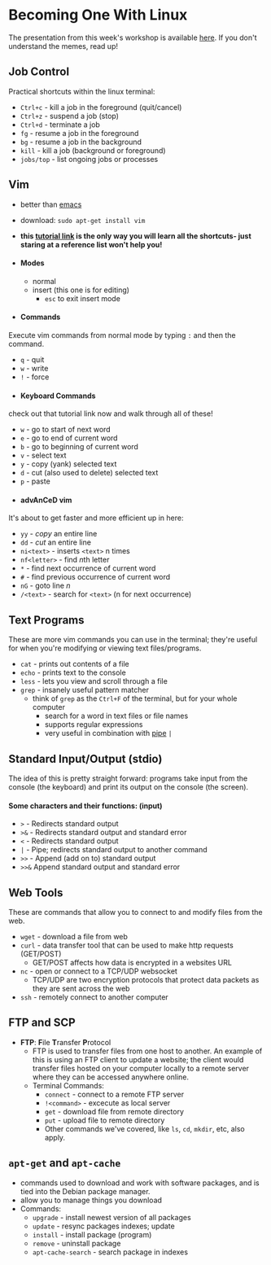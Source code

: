 # Becoming One With Linux

The presentation from this week's workshop is available [here](https://goo.gl/H3Z5jp).  If you don't understand the memes, read up!

## Job Control
Practical shortcuts within the linux terminal:
* ```Ctrl+c``` - kill a job in the foreground (quit/cancel)
* ```Ctrl+z``` - suspend a job (stop)
* ```Ctrl+d``` - terminate a job
* ```fg``` - resume a job in the foreground
* ```bg``` - resume a job in the background
* ```kill``` - kill a job (background or foreground)
* ```jobs/top``` - list ongoing jobs or processes

## Vim
* better than [emacs][1]
* download: ```sudo apt-get install vim```
* **this [tutorial link][3] is the only way you will learn all the shortcuts- just staring at a reference list won't help you!**

* #### Modes
  - normal
  - insert (this one is for editing)
    - ```esc``` to exit insert mode
  
* #### Commands
Execute vim commands from normal mode by typing ```:``` and then the command.
  - ```q``` - quit
  - ```w``` - write
  - ```!``` - force

* #### Keyboard Commands
check out that tutorial link now and walk through all of these!
  - ```w``` - go to start of next word
  - ```e``` - go to end of current word
  - ```b``` - go to beginning of current word
  - ```v``` - select text
  - ```y``` - copy (yank) selected text
  - ```d``` - cut (also used to delete) selected text
  - ```p``` - paste

* #### advAnCeD vim
It's about to get faster and more efficient up in here:
  - ```yy``` - *copy* an entire line
  - ```dd``` - *cut* an entire line
  - ```ni<text>``` - inserts ```<text>``` n times 
  - ```nf<letter>``` - find *n*th letter 
  - ```*``` - find next occurrence of current word
  - ```#``` - find previous occurrence of current word
  - ```nG``` - goto line *n*
  - ```/<text>``` - search for ```<text>``` (n for next occurrence)

## Text Programs
These are more vim commands you can use in the terminal; they're useful for when you're modifying or viewing text files/programs.

* ```cat``` - prints out contents of a file
* ```echo``` - prints text to the console
* ```less``` - lets you view and scroll through a file
* ```grep``` - insanely useful pattern matcher
  - think of ```grep``` as the ```Ctrl+F``` of the terminal, but for your whole computer
    - search for a word in text files or file names
    - supports regular expressions
    - very useful in combination with [pipe][4] ```|```

## Standard Input/Output (stdio)
The idea of this is pretty straight forward: programs take input from the console (the keyboard) and print its output on the console (the screen).

#### Some characters and their functions: (input)
  - ```>``` - Redirects standard output
  - ```>&``` - Redirects standard output and standard error
  - ```<``` - Redirects standard output
  - ```|``` - Pipe; redirects standard output to another command
  - ```>>``` - Append (add on to) standard output
  - ```>>&``` Append standard output and standard error

## Web Tools
These are commands that allow you to connect to and modify files from the web.

* ```wget``` - download a file from web
* ```curl``` - data transfer tool that can be used to make http requests (GET/POST)
  - GET/POST affects how data is encrypted in a websites URL
* ```nc``` - open or connect to a TCP/UDP websocket
  - TCP/UDP are two encryption protocols that protect data packets as they are sent across the web
* ```ssh``` - remotely connect to another computer

## FTP and SCP
* **FTP**: **F**ile **T**ransfer **P**rotocol
  - FTP is used to transfer files from one host to another.  An example of this is using an FTP client to update a website; the client would transfer files hosted on your computer locally to a remote server where they can be accessed anywhere online.
  - Terminal Commands:
    * ```connect``` - connect to a remote FTP server
    * ```!<command>``` - excecute as local server
    * ```get``` - download file from remote directory
    * ```put``` - upload file to remote directory
    * Other commands we've covered, like ```ls```, ```cd```, ```mkdir```, etc, also apply.

## ```apt-get``` and ```apt-cache```
* commands used to download and work with software packages, and is tied into the Debian package manager.
* allow you to manage things you download
* Commands:
  - ```upgrade``` - install newest version of all packages
  - ```update``` - resync packages indexes; update
  - ```install``` - install package (program)
  - ```remove``` - uninstall package
  - ```apt-cache-search``` - search package in indexes

[1]:https://www.gnu.org/software/emacs/
[2]:http://www.vim.org/
[3]:http://openvim.com/
[4]:http://www.codecoffee.com/tipsforlinux/articles/25.html
[5]:https://www.digitalocean.com/community/tutorials/what-is-ftp-and-how-is-it-used
[6]:https://www.digitalocean.com/community/tutorials/an-introduction-to-linux-i-o-redirection




